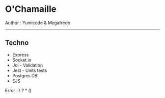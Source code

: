 # O'Chamaille

Author : Yumicode & Megafredo

___

## Techno

- Express
- Socket.io
- Joi - Validation
- Jest - Units tests
- Postgres DB
- EJS


Error :
\ ? * ()